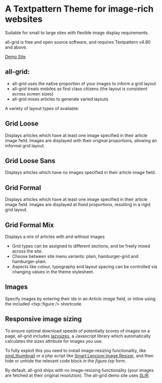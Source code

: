 # A Textpattern Theme for image-rich websites

Suitable for small to large sites with flexible image display requirements.

all-grid is free and open source software, and requires Textpattern v4.80 and above.

[Demo Site](https://all-grid.all-sorts.biz)

## all-grid:

* all-grid uses the native proportion of your images to inform a grid layout
* all-grid treats mobiles as first class citizens (the layout is consistent across screen sizes)
* all-grid mixes articles to generate varied layouts

A variety of layout types of available:

## Grid Loose

Displays articles which have at least one image specified in their article image field.
Images are displayed with their original proportions, allowing an informal grid layout.

## Grid Loose Sans

Displays articles which have no images specified in their article image field.

## Grid Formal

Displays articles which have at least one image specified in their article image field.
Images are displayed at fixed proportions, resulting in a rigid grid layout.

## Grid Formal Mix

Displays a mix of articles with and without images

* Grid types can be assigned to different sections, and be freely mixed across the site.
* Choose between site menu variants: plain, hamburger-grid and hamburger-plain.
* Aspects like colour, typography and layout spacing can be controlled via changing values in the theme stylesheet.


## Images

Specify images by entering their ids in an _Article image_ field, or inline using the included  <txp::figure /> shortcode.

## Responsive image sizing

To ensure optimal download speeds of potentially scores of images on a page, all-grid includes [lazysizes](https://github.com/aFarkas/lazysizes), a Javascript library which automatically calculates the sizes attribute for images you use.

To fully exploit this you need to install image-resizing functionality, like [smd_thumbnail](https://stefdawson.com/sw/plugins/smd_thumbnail) or a php script like [Smart Lencioni Image Resizer](https://github.com/lencioni/SLIR), and then hide or unhide the relevant code block in the _figure.txp_ form.

By default, all-grid ships with no image-resizing functionality (your images are fetched at their original resolution). The all-grid demo site uses [SLIR](https://github.com/lencioni/SLIR).



